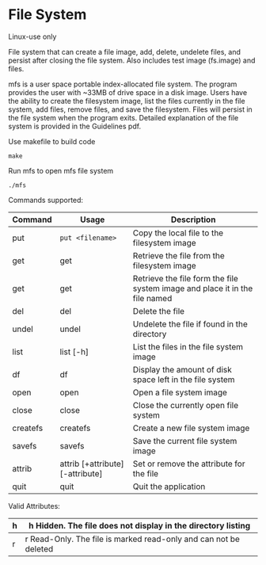 # File System

Linux-use only

File system that can create a file image, add, delete, undelete files, and persist after closing the file system. Also includes test image (fs.image) and files.


mfs is a user space portable index-allocated file system. The program provides the user with ~33MB of drive space in a disk image.
Users have the ability to create the filesystem image, list the files currently in the file system, add files, remove files, and save the filesystem.
Files will persist in the file system when the program exits.
Detailed explanation of the file system is provided in the Guidelines pdf.

Use makefile to build code
```
make
```

Run mfs to open mfs file system
```
./mfs
```


Commands supported:


| **Command**                | **Usage**                                       | **Description**                                                                               |
|------------------------|---------------------------------------------|-------------------------------------------------------------------------------------------|
| put                    | ```put <filename>```                              | Copy the local file to the filesystem image                                               |
| get                    | get <filename>                              | Retrieve the file from the filesystem image                                               |
| get                    | get <filename> <newfilename>                | Retrieve the file form the file system image and place it in the file named <newfilename> |
| del                    | del <filename>                              | Delete the file                                                                           |
| undel                  | undel <filename>                            | Undelete the file if found in the directory                                               |
| list                   | list [-h]                                   | List the files in the file system image                                                   |
| df                     | df                                          | Display the amount of disk space left in the file system                                  |
| open                   | open <file image name>                      | Open a file system image                                                                  |
| close                  | close                                       | Close the currently open file system                                                      |
| createfs               | createfs <disk image name>                  | Create a new file system image                                                            |
| savefs                 | savefs                                      | Save the current file system image                                                        |
| attrib                 | attrib [+attribute] [-attribute] <filename> | Set or remove the attribute for the file                                                  |
| quit                   | quit                                        | Quit the application                                                                      |


Valid Attributes:

| h                                 | h Hidden. The file does not display in the directory listing     |
|-----------------------------------|------------------------------------------------------------------|
| r                                 | r Read-Only. The file is marked read-only and can not be deleted |
